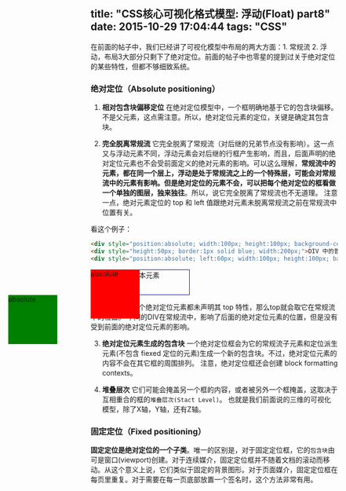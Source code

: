 title: "CSS核心可视化格式模型: 浮动(Float) part8"
date: 2015-10-29 17:04:44
tags: "CSS"
---
在前面的帖子中，我们已经讲了可视化模型中布局的两大方面：1. 常规流  2. 浮动，布局3大部分只剩下了绝对定位。前面的帖子中也零星的提到过关于绝对定位的某些特性，但都不够细致系统。
<!--more-->

### 绝对定位（Absolute positioning）

1) **相对包含块偏移定位**
在绝对定位模型中，一个框明确地基于它的包含块偏移。不是父元素，这点需注意。所以，绝对定位元素的定位，关键是确定其包含块。

2) **完全脱离常规流**
它完全脱离了常规流（对后继的兄弟节点没有影响）。这一点又与浮动元素不同，浮动元素会对后继的行框产生影响，而且，后面声明的绝对定位元素也不会受前面定义的绝对元素的影响。可以这么理解，**常规流中的元素，都在同一个层上，浮动是处于常规流之上的一个特殊层，可能会对常规流中的元素有影响。但是绝对定位的元素不会，可以把每个绝对定位的框看做一个单独的图层，独来独往**。所以，说它完全脱离了常规流也不无道理。
注意一点，绝对元素定位的 top 和 left 值跟绝对元素未脱离常规流之前在常规流中位置有关。

看这个例子：
```html
<div style="position:absolute; width:100px; height:100px; background-color:red;">absolute</div>
<div style="height:50px; border:1px solid blue; width:200px;">DIV 中的普通文本元素</div>
<div style="position:absolute; left:60px; width:100px; height:100px; background-color:green;">absolute</div>
```

<div style="position:absolute; width:100px; height:100px; background-color:red;">absolute</div> <div style="height:50px; border:1px solid blue; width:200px;">DIV 中的普通文本元素</div> <div style="position:absolute; left:60px; width:100px; height:100px; background-color:green;">absolute</div>

以上例子中，两个绝对定位元素都未声明其 top 特性，那么top就会取它在常规流中的位置。
中间的DIV在常规流中，影响了后面的绝对定位元素的位置，但是没有受到前面的绝对定位元素的影响。


3) **绝对定位元素生成的包含块**
一个绝对定位框会为它的常规流子元素和定位派生元素(不包含 fiexed 定位的元素)生成一个新的包含块。不过，绝对定位元素的内容不会在其它框的周围排列。
注意，绝对定位框还会创建 block formatting contexts。

4) **堆叠层次**
它们可能会掩盖另一个框的内容，或者被另外一个框掩盖，这取决于互相重合的框的`堆叠层次(Stact Level)`。 也就是我们前面说的三维的可视化模型，除了X轴，Y轴，还有Z轴。


### 固定定位（Fixed positioning）

**固定定位是绝对定位的一个子类**。唯一的区别是，对于固定定位框，它的`包含块`由可是窗口(viewport)创建。对于连续媒介，固定定位框并不随着文档的滚动而移动。从这个意义上说，它们类似于固定的背景图形。对于页面媒介，固定定位框在每页里重复。对于需要在每一页底部放置一个签名时，这个方法非常有用。
